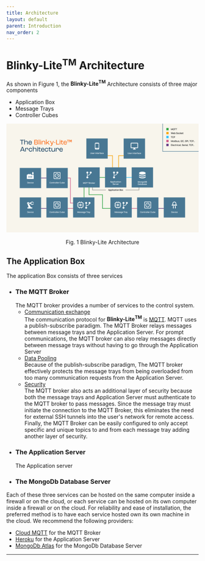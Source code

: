 ```yaml
---
title: Architecture
layout: default
parent: Introduction
nav_order: 2
---
```

# Blinky-Lite<sup>TM</sup> Architecture

As shown in Figure 1, the **Blinky-Lite<sup>TM</sup>** Architecture consists of three major components
- Application Box
- Message Trays
- Controller Cubes

<p align = "center"><img src = "/assets/images/architecture.jpg"></p>
<p align = "center">Fig. 1 Blinky-Lite Architecture</p>

## The Application Box
The application Box consists of three services
- ### The MQTT Broker  
  The MQTT broker provides a number of services to the control system.
  - <ins>Communication exchange</ins>   
    The communication protocol for **Blinky-Lite<sup>TM</sup>** is [MQTT]. MQTT uses a publish-subscribe paradigm. The MQTT Broker relays messages between message trays and the Application Server. For prompt communications, the MQTT broker can also relay messages directly between message trays without having to go through the Application Server 
  - <ins>Data Pooling</ins>  
    Because of the publish-subscribe paradigm, The MQTT broker effectively protects the message trays from being overloaded from too many communication requests from the Application Server.
  - <ins>Security</ins>  
    The MQTT broker also acts an additional layer of security because both the message trays and Application Server must authenticate to the MQTT broker to pass messages. Since the message tray must initiate the connection to the MQTT Broker, this eliminates the need for external SSH tunnels into the user's network for remote access. Finally, the MQTT Broker can be easily configured to only accept specific and unique topics to and from each message tray adding another layer of security.
- ### The Application Server
  The Application server 
- ### The MongoDb Database Server

Each of these three services can be hosted on the same computer inside a firewall or on the cloud, or each service can be hosted on its own computer inside a firewall or on the cloud. For reliability and ease of installation, the preferred method is to have each service hosted own its own machine in the cloud. We recommend the following providers:
- [Cloud MQTT] for the MQTT Broker
- [Heroku] for the Application Server
- [MongoDb Atlas] for the MongoDb Database Server

----
[Cloud MQTT]:https://www.cloudmqtt.com/
[Heroku]:https://www.heroku.com/
[MongoDb Atlas]:https://www.mongodb.com/atlas/database
[MQTT]:https://mqtt.org/